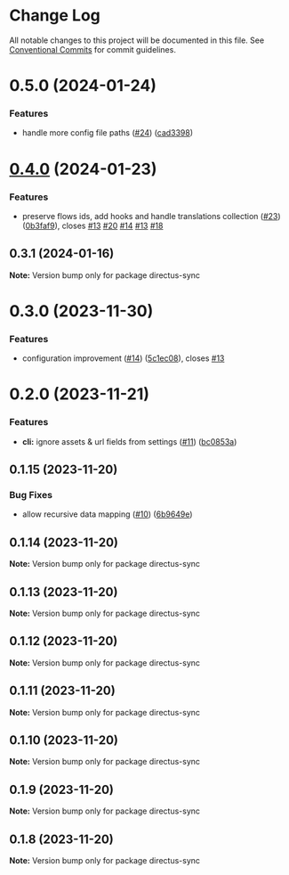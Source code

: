 # Change Log

All notable changes to this project will be documented in this file.
See [Conventional Commits](https://conventionalcommits.org) for commit guidelines.

# 0.5.0 (2024-01-24)

### Features

- handle more config file paths ([#24](https://github.com/tractr/directus-sync/issues/24)) ([cad3398](https://github.com/tractr/directus-sync/commit/cad3398486c93d99fc49057920d0a42da6dc2d9f))

# [0.4.0](https://github.com/tractr/directus-sync/compare/directus-sync@0.3.1...directus-sync@0.4.0) (2024-01-23)

### Features

- preserve flows ids, add hooks and handle translations collection ([#23](https://github.com/tractr/directus-sync/issues/23)) ([0b3faf9](https://github.com/tractr/directus-sync/commit/0b3faf963cc1fb7ec7abbb5d62500de77cc47059)), closes [#13](https://github.com/tractr/directus-sync/issues/13) [#20](https://github.com/tractr/directus-sync/issues/20) [#14](https://github.com/tractr/directus-sync/issues/14) [#13](https://github.com/tractr/directus-sync/issues/13) [#18](https://github.com/tractr/directus-sync/issues/18)

## 0.3.1 (2024-01-16)

**Note:** Version bump only for package directus-sync

# 0.3.0 (2023-11-30)

### Features

- configuration improvement ([#14](https://github.com/tractr/directus-sync/issues/14)) ([5c1ec08](https://github.com/tractr/directus-sync/commit/5c1ec0824da689774463cf0b24ca40245c4e072a)), closes [#13](https://github.com/tractr/directus-sync/issues/13)

# 0.2.0 (2023-11-21)

### Features

- **cli:** ignore assets & url fields from settings ([#11](https://github.com/tractr/directus-sync/issues/11)) ([bc0853a](https://github.com/tractr/directus-sync/commit/bc0853af946818e0edf789611c7fba9c5a8183fe))

## 0.1.15 (2023-11-20)

### Bug Fixes

- allow recursive data mapping ([#10](https://github.com/tractr/directus-sync/issues/10)) ([6b9649e](https://github.com/tractr/directus-sync/commit/6b9649e430170de7b4f7754ff747f6a6d47ac9fb))

## 0.1.14 (2023-11-20)

**Note:** Version bump only for package directus-sync

## 0.1.13 (2023-11-20)

**Note:** Version bump only for package directus-sync

## 0.1.12 (2023-11-20)

**Note:** Version bump only for package directus-sync

## 0.1.11 (2023-11-20)

**Note:** Version bump only for package directus-sync

## 0.1.10 (2023-11-20)

**Note:** Version bump only for package directus-sync

## 0.1.9 (2023-11-20)

**Note:** Version bump only for package directus-sync

## 0.1.8 (2023-11-20)

**Note:** Version bump only for package directus-sync
